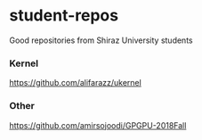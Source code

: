 # student-repos
Good repositories from Shiraz University students
### Kernel
https://github.com/alifarazz/ukernel
### Other
https://github.com/amirsojoodi/GPGPU-2018Fall
